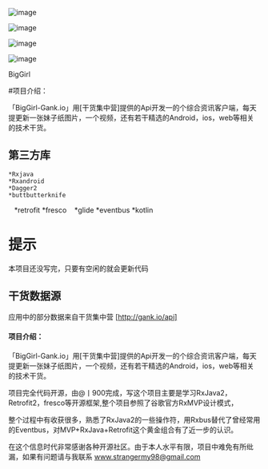 ﻿
![image](https://github.com/1900Star/OkStar/blob/master/Screenshot/main.jpg)


![image](https://github.com/1900Star/OkStar/blob/master/Screenshot/music.jpg)


![image](https://github.com/1900Star/OkStar/blob/master/Screenshot/biggirls.gif)

![image](https://github.com/1900Star/BigGril/blob/master/Screenshot_png/b.png)



BigGirl

#项目介绍：

「BigGirl-Gank.io」用[干货集中营]提供的Api开发一的个综合资讯客户端，每天提更新一张妹子纸图片，一个视频，还有若干精选的Android，ios，web等相关的技术干货。


## 第三方库
    *Rxjava
    *Rxandroid
    *Dagger2
    *buttbutterknife
    *retrofit
    *fresco
    *glide
    *eventbus
    *kotlin

# 提示
本项目还没写完，只要有空闲的就会更新代码

## 干货数据源
应用中的部分数据来自干货集中营 [http://gank.io/api]

#### 项目介绍：
「BigGirl-Gank.io」用[干货集中营]提供的Api开发一的个综合资讯客户端，每天提更新一张妹子纸图片，一个视频，还有若干精选的Android，ios，web等相关的技术干货。

项目完全代码开源，由@丨900完成，写这个项目主要是学习RxJava2，Retrofit2，fresco等开源框架,整个项目参照了谷歌官方RxMVP设计模式，

整个过程中有收获很多，熟悉了RxJava2的一些操作符，用Rxbus替代了曾经常用的Eventbus，对MVP+RxJava+Retrofit这个黄金组合有了近一步的认识。

在这个信息时代非常感谢各种开源社区。由于本人水平有限，项目中难免有所纰漏，如果有问题请与我联系 www.strangermy98@gmail.com



